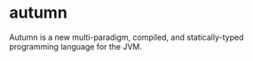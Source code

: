 autumn
======

Autumn is a new multi-paradigm, compiled, and statically-typed programming language for the JVM. 
